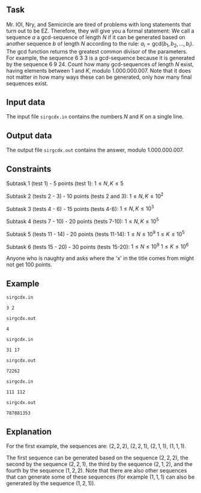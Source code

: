 ## Task

Mr. IOI, Nry, and Semicircle are tired of problems with long statements that turn out to be EZ. Therefore, they will give you a formal statement: We call a sequence $a$ a gcd-sequence of length $N$ if it can be generated based on another sequence $b$ of length $N$ according to the rule: $a_i = \text{gcd}(b_1, b_2, \dots, b_i)$. The gcd function returns the greatest common divisor of the parameters. For example, the sequence $6 \ 3 \ 3$ is a gcd-sequence because it is generated by the sequence $6 \ 9 \ 24$. Count how many gcd-sequences of length $N$ exist, having elements between $1$ and $K$, modulo $1.000.000.007$. Note that it does not matter in how many ways these can be generated, only how many final sequences exist.

## Input data

The input file `sirgcdx.in` contains the numbers $N$ and $K$ on a single line.

## Output data

The output file `sirgcdx.out` contains the answer, modulo $1.000.000.007$.

## Constraints

Subtask 1 (test 1) - 5 points (test 1):
$1 \leq N, K \leq 5$

Subtask 2 (tests 2 - 3) - 10 points (tests 2 and 3):
$1 \leq N, K \leq 10^2$

Subtask 3 (tests 4 - 6) - 15 points (tests 4-6):
$1 \leq N, K \leq 10^3$

Subtask 4 (tests 7 - 10) - 20 points (tests 7-10):
$1 \leq N, K \leq 10^5$

Subtask 5 (tests 11 - 14) - 20 points (tests 11-14):
$1 \leq N \leq 10^9$
$1 \leq K \leq 10^5$

Subtask 6 (tests 15 - 20) - 30 points (tests 15-20):
$1 \leq N \leq 10^9$
$1 \leq K \leq 10^6$

Anyone who is naughty and asks where the 'x' in the title comes from might not get 100 points.

## Example

`sirgcdx.in`
```
3 2
```

`sirgcdx.out`
```
4
```

`sirgcdx.in`
```
31 17
```

`sirgcdx.out`
```
72262
```

`sirgcdx.in`
```
111 112
```

`sirgcdx.out`
```
787881353
```

## Explanation

For the first example, the sequences are: $(2,2,2)$, $(2,2,1)$, $(2,1,1)$, $(1,1,1)$.

The first sequence can be generated based on the sequence $(2,2,2)$, the second by the sequence $(2,2,1)$, the third by the sequence $(2,1,2)$, and the fourth by the sequence $(1,2,2)$. Note that there are also other sequences that can generate some of these sequences (for example $(1,1,1)$ can also be generated by the sequence $(1,2,1)$).